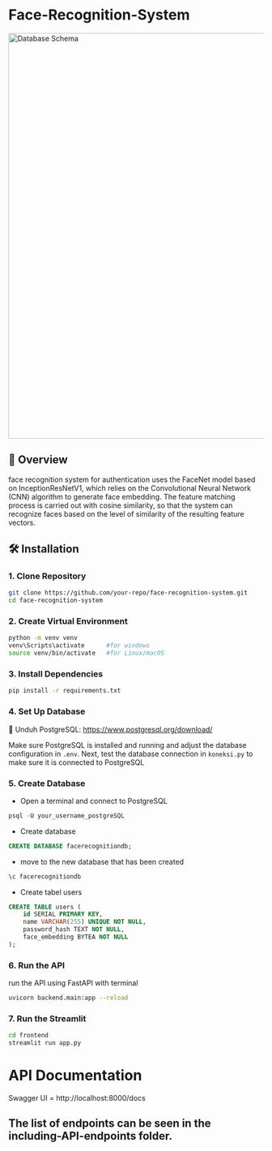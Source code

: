 # Face-Recognition-System

<img src="assets/demo-app.png" alt="Database Schema" width="800">

## 📌 Overview

face recognition system for authentication uses the FaceNet model based on InceptionResNetV1, which relies on the Convolutional Neural Network (CNN) algorithm to generate face embedding. The feature matching process is carried out with cosine similarity, so that the system can recognize faces based on the level of similarity of the resulting feature vectors.

## 🛠 Installation

### 1. Clone Repository

```bash
git clone https://github.com/your-repo/face-recognition-system.git
cd face-recognition-system
```

### 2. Create Virtual Environment

```bash
python -m venv venv
venv\Scripts\activate      #for windows
source venv/bin/activate   #for Linux/macOS
```

### 3. Install Dependencies

```bash
pip install -r requirements.txt
```

### 4. Set Up Database

🔗 Unduh PostgreSQL: https://www.postgresql.org/download/

Make sure PostgreSQL is installed and running and adjust the database configuration in `.env`. Next, test the database connection in `koneksi.py` to make sure it is connected to PostgreSQL

### 5. Create Database

- Open a terminal and connect to PostgreSQL

```sql
psql -U your_username_postgreSQL
```

- Create database

```sql
CREATE DATABASE facerecognitiondb;
```

- move to the new database that has been created

```sql
\c facerecognitiondb
```

- Create tabel users

```sql
CREATE TABLE users (
    id SERIAL PRIMARY KEY,
    name VARCHAR(255) UNIQUE NOT NULL,
    password_hash TEXT NOT NULL,
    face_embedding BYTEA NOT NULL
);
```

### 6. Run the API

run the API using FastAPI with terminal

```bash
uvicorn backend.main:app --reload
```

### 7. Run the Streamlit

```bash
cd frontend
streamlit run app.py
```

# API Documentation

Swagger UI = http://localhost:8000/docs

## The list of endpoints can be seen in the including-API-endpoints folder.
